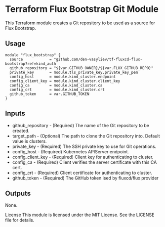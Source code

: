# Terraform Flux Bootstrap Git Module

This Terraform module creates a Git repository to be used as a source for Flux Bootstrap.

## Usage

```hcl
module "flux_bootstrap" {
  source            = "github.com/den-vasyliev/tf-fluxcd-flux-bootstrap?ref=kind_auth
  github_repository = "${var.GITHUB_OWNER}/${var.FLUX_GITHUB_REPO}"
  private_key       = module.tls_private_key.private_key_pem
  config_host       = module.kind_cluster.endpoint
  config_client_key = module.kind_cluster.client_key
  config_ca         = module.kind_cluster.ca
  config_crt        = module.kind_cluster.crt
  github_token      = var.GITHUB_TOKEN
}
```
## Inputs
- github_repository - (Required) The name of the Git repository to be created.
- target_path - (Optional) The path to clone the Git repository into. Default value is clusters.
- private_key - (Required) The SSH private key to use for Git operations.
- config_host - (Required) Kubernetes APIServer endpoint.
- config_client_key - (Required) Client key for authenticating to cluster.
- config_ca - (Required) Client verifies the server certificate with this CA cert.
- config_crt - (Required) Client certificate for authenticating to cluster.
- github_token - (Required) The GitHub token ised by fluxcd/flux provider

## Outputs
None.

License
This module is licensed under the MIT License. See the LICENSE file for details.
